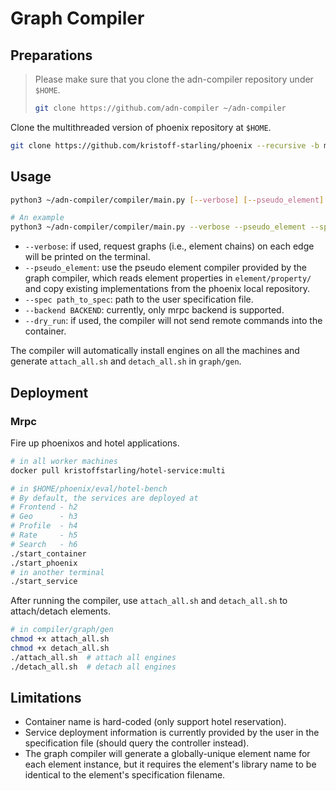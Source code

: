 # Graph Compiler

## Preparations

> Please make sure that you clone the adn-compiler repository under `$HOME`.
> ```bash
> git clone https://github.com/adn-compiler ~/adn-compiler
> ```

Clone the multithreaded version of phoenix repository at `$HOME`.

```bash
git clone https://github.com/kristoff-starling/phoenix --recursive -b multi ~/phoenix
```

<!-- Install necessary dependencies and set environment variables.

```bash
source ~/adn-compiler/install.sh
``` -->

## Usage

```bash
python3 ~/adn-compiler/compiler/main.py [--verbose] [--pseudo_element] [--spec path_to_spec] [--backend BACKEND] [--dry_run]

# An example
python3 ~/adn-compiler/compiler/main.py --verbose --pseudo_element --spec ~/adn-compiler/compiler/graph/examples/demo.yml --backend mrpc --dry_run
```
* `--verbose`: if used, request graphs (i.e., element chains) on each edge will be printed on the terminal.
* `--pseudo_element`: use the pseudo element compiler provided by the graph compiler, which reads element properties in `element/property/` and copy existing implementations from the phoenix local repository.
* `--spec path_to_spec`: path to the user specification file.
* `--backend BACKEND`: currently, only mrpc backend is supported.
* `--dry_run`: if used, the compiler will not send remote commands into the container.

The compiler will automatically install engines on all the machines and generate `attach_all.sh` and `detach_all.sh` in `graph/gen`.

## Deployment

### Mrpc

Fire up phoenixos and hotel applications.

```bash
# in all worker machines
docker pull kristoffstarling/hotel-service:multi

# in $HOME/phoenix/eval/hotel-bench
# By default, the services are deployed at
# Frontend - h2
# Geo      - h3
# Profile  - h4
# Rate     - h5
# Search   - h6
./start_container
./start_phoenix
# in another terminal
./start_service
```

After running the compiler, use `attach_all.sh` and `detach_all.sh` to attach/detach elements.

```bash
# in compiler/graph/gen
chmod +x attach_all.sh
chmod +x detach_all.sh
./attach_all.sh  # attach all engines
./detach_all.sh  # detach all engines
```

## Limitations

* Container name is hard-coded (only support hotel reservation).
* Service deployment information is currently provided by the user in the specification file (should query the controller instead).
* The graph compiler will generate a globally-unique element name for each element instance, but it requires the element's library name to be identical to the element's specification filename.
